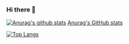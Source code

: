 ### Hi there 👋

<!--
**wonseok22/wonseok22** is a ✨ _special_ ✨ repository because its `README.md` (this file) appears on your GitHub profile.

Here are some ideas to get you started:

- 🔭 I’m currently working on ...
- 🌱 I’m currently learning ...
- 👯 I’m looking to collaborate on ...
- 🤔 I’m looking for help with ...
- 💬 Ask me about ...
- 📫 How to reach me: ...
- 😄 Pronouns: ...
- ⚡ Fun fact: ...
-->
 [![Anurag's github stats](https://github-readme-stats.vercel.app/api?username=wonseok22)](https://github.com/anuraghazra/github-readme-stats)
 [Anurag's GitHub stats](https://github-readme-stats.vercel.app/api?username=wonseok22&show_icons=true&theme=dark)
    
     
[![Top Langs](https://github-readme-stats.vercel.app/api/top-langs/?username=wonseok22&exclude_repo=webs_class)](https://github.com/anuraghazra/github-readme-stats)

